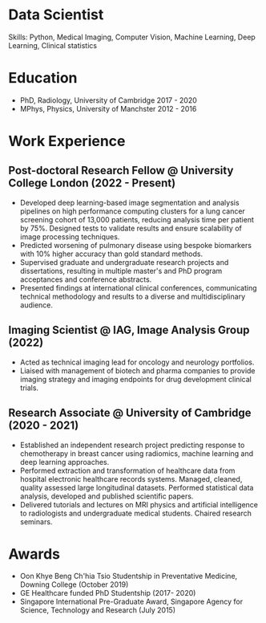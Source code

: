 # Data Scientist
Skills: Python, Medical Imaging, Computer Vision, Machine Learning, Deep Learning, Clinical statistics

# Education

- PhD, Radiology, University of Cambridge 2017 - 2020
- MPhys, Physics, University of Manchster 2012 - 2016

# Work Experience
## Post-doctoral Research Fellow @ University College London (2022 - Present)
- Developed deep learning-based image segmentation and analysis pipelines on high performance computing clusters for a lung cancer screening cohort of 13,000 patients, reducing analysis time per patient by 75%. Designed tests to validate results and ensure scalability of image processing techniques.
- Predicted worsening of pulmonary disease using bespoke biomarkers with 10% higher accuracy than gold standard methods.
- Supervised graduate and undergraduate research projects and dissertations, resulting in multiple master's and PhD program acceptances and conference abstracts.
- Presented findings at international clinical conferences, communicating technical methodology and results to a diverse and multidisciplinary audience.
  
## Imaging Scientist @ IAG, Image Analysis Group (2022)
- Acted as technical imaging lead for oncology and neurology portfolios.
- Liaised with management of biotech and pharma companies to provide imaging strategy and imaging endpoints for drug development clinical trials.

## Research Associate @ University of Cambridge (2020 - 2021)
- Established an independent research project predicting response to chemotherapy in breast cancer using radiomics, machine learning and deep learning approaches.
- Performed extraction and transformation of healthcare data from hospital electronic healthcare records systems. Managed, cleaned, quality assessed large longitudinal datasets. Performed statistical data analysis, developed and published scientific papers.
- Delivered tutorials and lectures on MRI physics and artificial intelligence to radiologists and undergraduate medical students. Chaired research seminars.

# Awards
- Oon Khye Beng Ch'hia Tsio Studentship in Preventative Medicine, Downing College (October 2019)
- GE Healthcare funded PhD Studentship (2017- 2020)
- Singapore International Pre-Graduate Award, Singapore Agency for Science, Technology and Research (July 2015)


